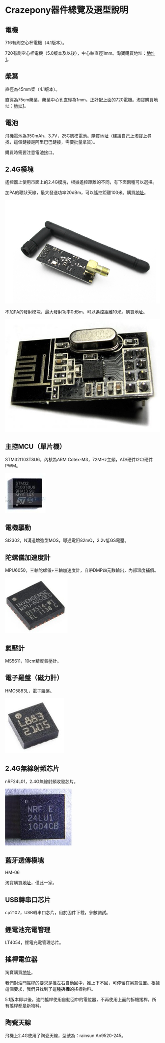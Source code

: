 
#  Crazepony器件總覽及選型說明


## 電機
716有刷空心杯電機（4.1版本）。

720有刷空心杯電機（5.0版本及以後），中心軸直徑1mm。淘寶購買地址：[地址1](http://item.taobao.com/item.htm?ut_sk=1.U5nfk/5pPyADAHT9gIoKBhWX_21380790_1416310719.Copy.ShareSceneItemDetail&id=41176268103)。

## 槳葉
直徑為45mm槳（4.1版本）。

直徑為75cm槳葉，槳葉中心孔直徑為1mm，正好配上面的720電機。淘寶購買地址：[地址1](http://item.taobao.com/item.htm?spm=a230r.1.0.0.ZZNieR&id=35723782642&ns=1&abbucket=7#detail)。

## 電池
飛機電池為350mAh，3.7V，25C航模電池。購買[地址](http://detail.1688.com/offer/1234287135.html)（建議自己上淘寶上尋找，這個鏈接是阿里巴巴鏈接，需要批量拿貨）。

購買時需要注意電池接口。

## 2.4G模塊
遙控器上使用市面上的2.4G模塊，根據遙控距離的不同，有下面兩種可以選擇。

加PA的鞭狀天線，最大發送功率20dBm，可以遙控距離100米。購買[地址](http://detail.tmall.com/item.htm?spm=a230r.1.14.1.6SuQ2w&id=40504364189&ad_id=&am_id=&cm_id=140105335569ed55e27b&pm_id=&abbucket=13)。

![](/assets/img/rm-ctrl-8.png)

不加PA的發射模塊，最大發射功率0dBm，可以遙控距離10米。購買[地址](http://detail.tmall.com/item.htm?spm=a230r.1.14.1.qbCmu0&id=41587731684&ad_id=&am_id=&cm_id=140105335569ed55e27b&pm_id=&abbucket=13)。

![](/assets/img/rm-ctrl-7.jpg)

## 主控MCU（單片機）
STM32f103T8U6，內核為ARM Cotex-M3，72MHz主頻，AD/硬件I2C/硬件PWM。

![](/assets/img/stm32-ic.jpg)

## 電機驅動
SI2302，N溝道增強型MOS，導通電阻82mΩ，2.2v低GS電壓。

## 陀螺儀加速度計
MPU6050，三軸陀螺儀+三軸加速度計，自帶DMP四元數輸出，內部溫度補償。

![](/assets/img/mpu-6050-ic.jpg)

## 氣壓計
MS5611，10cm精度氣壓計。

## 電子羅盤（磁力計）
HMC5883L，電子羅盤。

![](/assets/img/HMC5883L-ic.jpg)

## 2.4G無線射頻芯片
nRF24L01，2.4G無線射頻收發芯片。

![](/assets/img/nRF24L01-ic.jpg)

## 藍牙透傳模塊
HM-06

淘寶購買[地址](http://item.taobao.com/item.htm?spm=a230r.1.14.1.xYrzTD&id=17278839073&ns=1&_u=j1omdar17efa#detail)，僅此一家。

## USB轉串口芯片
cp2102，USB轉串口芯片，用於固件下載，參數調試。

## 鋰電池充電管理
LT4054，鋰電充電管理芯片。


## 搖桿電位器
淘寶購買[地址](http://item.taobao.com/item.htm?spm=a1z09.2.9.163.18Dk2I&id=38490983640&_u=m205fe4p579e)。

我們對油門搖桿的要求是推左右自動回中，推上下不回，可停留在另意位置。根據這個要求，我們只找到了這種**拆機**的搖桿物料。

5.1版本即以後，油門搖桿使用自動回中的電位器，不再使用上面的拆機搖桿，所有搖桿都是新物料。

## 陶瓷天線
飛機上2.4G使用了陶瓷天線，型號為：rainsun An9520-245。
